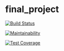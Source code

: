 # final_project


[![Build Status](https://travis-ci.com/hip023/2021sp-final-project-idan-hila.svg?token=ystyYsaTfZ7QgRPbwMt6&branch=master)](https://travis-ci.com/hip023/2021sp-final-project-idan-hila)

[![Maintainability](https://api.codeclimate.com/v1/badges/583ebed631fbfeb3be9f/maintainability)](https://codeclimate.com/github/hip023/2021sp-final-project-idan-hila/maintainability)

[![Test Coverage](https://api.codeclimate.com/v1/badges/583ebed631fbfeb3be9f/test_coverage)](https://codeclimate.com/github/hip023/2021sp-final-project-idan-hila/test_coverage)
